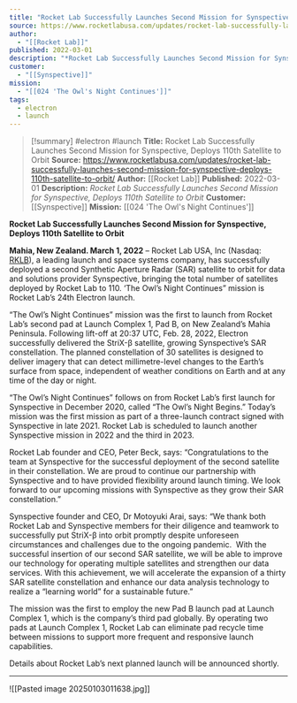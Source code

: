 ```yaml
---
title: "Rocket Lab Successfully Launches Second Mission for Synspective, Deploys 110th Satellite to Orbit "
source: https://www.rocketlabusa.com/updates/rocket-lab-successfully-launches-second-mission-for-synspective-deploys-110th-satellite-to-orbit/
author:
  - "[[Rocket Lab]]"
published: 2022-03-01
description: "*Rocket Lab Successfully Launches Second Mission for Synspective, Deploys 110th Satellite to Orbit*"
customer:
  - "[[Synspective]]"
mission:
  - "[[024 'The Owl's Night Continues']]"
tags:
  - electron
  - launch
---
```

>[!summary]
#electron #launch
**Title:** Rocket Lab Successfully Launches Second Mission for Synspective, Deploys 110th Satellite to Orbit 
**Source:** https://www.rocketlabusa.com/updates/rocket-lab-successfully-launches-second-mission-for-synspective-deploys-110th-satellite-to-orbit/
**Author:** [[Rocket Lab]]
**Published:** 2022-03-01
**Description:** *Rocket Lab Successfully Launches Second Mission for Synspective, Deploys 110th Satellite to Orbit*
**Customer:** [[Synspective]]
**Mission:** [[024 'The Owl's Night Continues']]

**Rocket Lab Successfully Launches Second Mission for Synspective, Deploys 110th Satellite to Orbit**

**Mahia, New Zealand. March 1, 2022** – Rocket Lab USA, Inc (Nasdaq: [RKLB](https://investors.rocketlabusa.com/)), a leading launch and space systems company, has successfully deployed a second Synthetic Aperture Radar (SAR) satellite to orbit for data and solutions provider Synspective, bringing the total number of satellites deployed by Rocket Lab to 110. ‘The Owl’s Night Continues” mission is Rocket Lab’s 24th Electron launch.

“The Owl’s Night Continues” mission was the first to launch from Rocket Lab’s second pad at Launch Complex 1, Pad B, on New Zealand’s Mahia Peninsula. Following lift-off at 20:37 UTC, Feb. 28, 2022, Electron successfully delivered the StriX-β satellite, growing Synspective’s SAR constellation. The planned constellation of 30 satellites is designed to deliver imagery that can detect millimetre-level changes to the Earth’s surface from space, independent of weather conditions on Earth and at any time of the day or night.

“The Owl’s Night Continues” follows on from Rocket Lab’s first launch for Synspective in December 2020, called “The Owl’s Night Begins.” Today’s mission was the first mission as part of a three-launch contract signed with Synspective in late 2021. Rocket Lab is scheduled to launch another Synspective mission in 2022 and the third in 2023.

Rocket Lab founder and CEO, Peter Beck, says: “Congratulations to the team at Synspective for the successful deployment of the second satellite in their constellation. We are proud to continue our partnership with Synspective and to have provided flexibility around launch timing. We look forward to our upcoming missions with Synspective as they grow their SAR constellation.”

Synspective founder and CEO, Dr Motoyuki Arai, says: “We thank both Rocket Lab and Synspective members for their diligence and teamwork to successfully put StriX-β into orbit promptly despite unforeseen circumstances and challenges due to the ongoing pandemic.  With the successful insertion of our second SAR satellite, we will be able to improve our technology for operating multiple satellites and strengthen our data services. With this achievement, we will accelerate the expansion of a thirty SAR satellite constellation and enhance our data analysis technology to realize a “learning world” for a sustainable future.”

The mission was the first to employ the new Pad B launch pad at Launch Complex 1, which is the company’s third pad globally. By operating two pads at Launch Complex 1, Rocket Lab can eliminate pad recycle time between missions to support more frequent and responsive launch capabilities.

Details about Rocket Lab’s next planned launch will be announced shortly.

---

![[Pasted image 20250103011638.jpg]]